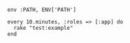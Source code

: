 <!-- layout:code post: 2013-01-20-whenever_target-your-web-server(s) -->

```

env :PATH, ENV['PATH']

every 10.minutes, :roles => [:app] do
  rake "test:example"
end

```
